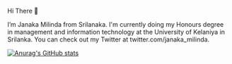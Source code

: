 Hi There 👋

I’m Janaka Milinda from Srilanaka. I'm currently doing my Honours degree in management and information technology at the University of Kelaniya in Srilanka. 
You can check out my Twitter at twitter.com/janaka_milinda.

[![Anurag's GitHub stats](https://github-readme-stats.vercel.app/api?username=JanakaMilinda)](https://github.com/anuraghazra/github-readme-stats)
